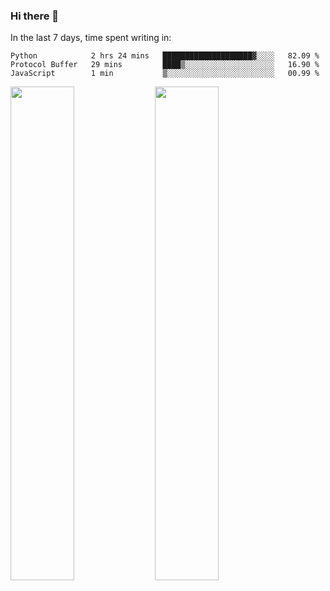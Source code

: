 ### Hi there 👋

In the last 7 days, time spent writing in:

<!--START_SECTION:waka-->
```text
Python            2 hrs 24 mins   ████████████████████▓░░░░   82.09 % 
Protocol Buffer   29 mins         ████▒░░░░░░░░░░░░░░░░░░░░   16.90 % 
JavaScript        1 min           ▒░░░░░░░░░░░░░░░░░░░░░░░░   00.99 % 
```
<!--END_SECTION:waka-->

<img src="https://wakatime.com/share/@jimtje/5d0c92de-08f8-4a72-8f2f-6a9693d1e318.svg" width=45% height=45%> <img src="https://wakatime.com/share/@jimtje/501498ae-bda5-4da7-a89d-b40bcdd5556d.svg" width=45% height=45%>
